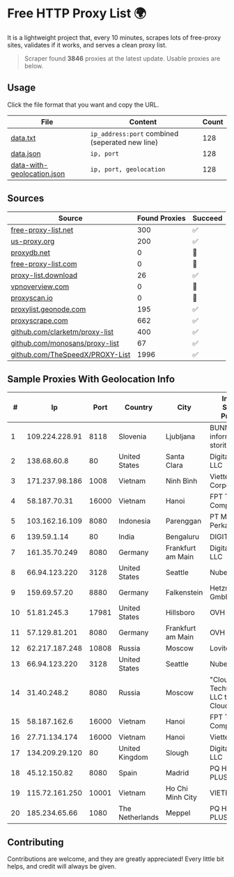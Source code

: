 
# Free HTTP Proxy List 🌍

It is a lightweight project that, every 10 minutes, scrapes lots of free-proxy sites, validates if it works, and serves a clean proxy list.


> Scraper found **3846** proxies at the latest update. Usable proxies are below.

## Usage

Click the file format that you want and copy the URL.


|File|Content|Count|
|----|-------|-----|
|[data.txt](https://raw.githubusercontent.com/themiralay/Proxy-List-World/master/data.txt)|`ip_address:port` combined (seperated new line)|128|
|[data.json](https://raw.githubusercontent.com/themiralay/Proxy-List-World/master/data.json)|`ip, port`|128|
|[data-with-geolocation.json](https://raw.githubusercontent.com/themiralay/Proxy-List-World/master/data-with-geolocation.json)|`ip, port, geolocation`|128|

## Sources

|Source|Found Proxies|Succeed|
|------|-------------|-------|
|[free-proxy-list.net](https://free-proxy-list.net)|300|✅|
|[us-proxy.org](https://www.us-proxy.org)|200|✅|
|[proxydb.net](http://proxydb.net)|0|🚫|
|[free-proxy-list.com](https://free-proxy-list.com/?page=&port=&type%5B%5D=http&type%5B%5D=https&up_time=0&search=Search)|0|🚫|
|[proxy-list.download](https://www.proxy-list.download/HTTP)|26|✅|
|[vpnoverview.com](https://vpnoverview.com/privacy/anonymous-browsing/free-proxy-servers)|0|🚫|
|[proxyscan.io](https://www.proxyscan.io)|0|🚫|
|[proxylist.geonode.com](https://proxylist.geonode.com/api/proxy-list?limit=300&page=1&sort_by=lastChecked&sort_type=desc&protocols=http,https)|195|✅|
|[proxyscrape.com](https://api.proxyscrape.com/v2/?request=displayproxies&protocol=http&timeout=10000&country=all&ssl=all&anonymity=all)|662|✅|
|[github.com/clarketm/proxy-list](https://raw.githubusercontent.com/clarketm/proxy-list/master/proxy-list-raw.txt)|400|✅|
|[github.com/monosans/proxy-list](https://raw.githubusercontent.com/monosans/proxy-list/main/proxies/http.txt)|67|✅|
|[github.com/TheSpeedX/PROXY-List](https://raw.githubusercontent.com/TheSpeedX/PROXY-List/master/http.txt)|1996|✅|


## Sample Proxies With Geolocation Info

|#|Ip|Port|Country|City|Internet Service Provider|
|-|--|----|-------|----|-------------------------|
|1|109.224.228.91|8118|Slovenia|Ljubljana|BUNNYWAY, informacijske storitve d.o.o.|
|2|138.68.60.8|80|United States|Santa Clara|DigitalOcean, LLC|
|3|171.237.98.186|1008|Vietnam|Ninh Bình|Viettel Corporation|
|4|58.187.70.31|16000|Vietnam|Hanoi|FPT Telecom Company|
|5|103.162.16.109|8080|Indonesia|Parenggan|PT Mega Data Perkasa|
|6|139.59.1.14|80|India|Bengaluru|DIGITALOCEAN|
|7|161.35.70.249|8080|Germany|Frankfurt am Main|DigitalOcean, LLC|
|8|66.94.123.220|3128|United States|Seattle|Nubes, LLC|
|9|159.69.57.20|8880|Germany|Falkenstein|Hetzner Online GmbH|
|10|51.81.245.3|17981|United States|Hillsboro|OVH SAS|
|11|57.129.81.201|8080|Germany|Frankfurt am Main|OVH SAS|
|12|62.217.187.248|10808|Russia|Moscow|Lovitel LLC|
|13|66.94.123.220|3128|United States|Seattle|Nubes, LLC|
|14|31.40.248.2|8080|Russia|Moscow|"Cloud Technologies" LLC trading as Cloud.ru|
|15|58.187.162.6|16000|Vietnam|Hanoi|FPT Telecom Company|
|16|27.71.134.174|16000|Vietnam|Hanoi|Viettel Group|
|17|134.209.29.120|80|United Kingdom|Slough|DigitalOcean, LLC|
|18|45.12.150.82|8080|Spain|Madrid|PQ HOSTING PLUS S.R.L.|
|19|115.72.161.250|10001|Vietnam|Ho Chi Minh City|VIETELmetro|
|20|185.234.65.66|1080|The Netherlands|Meppel|PQ HOSTING PLUS S.R.L.|



## Contributing

Contributions are welcome, and they are greatly appreciated! Every
little bit helps, and credit will always be given.

